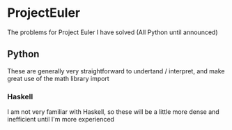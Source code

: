 # ProjectEuler
The problems for Project Euler I have solved (All Python until announced)

## Python
These are generally very straightforward to undertand / interpret, and make great use of the math library import

### Haskell
I am not very familiar with Haskell, so these will be a little more dense and inefficient until I'm more experienced
